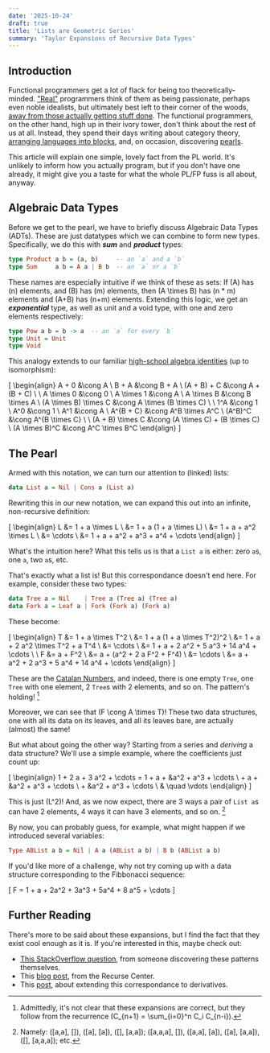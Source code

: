 ```yaml
---
date: '2025-10-24'
draft: true
title: 'Lists are Geometric Series'
summary: 'Taylor Expansions of Recursive Data Types'
---
```


## Introduction 

Functional programmers get a lot of flack for being too theoretically-minded. ["Real"](https://xkcd.com/378/) programmers think of them as being passionate, perhaps even noble idealists, but ultimately best left to their corner of the woods, [away from those actually getting stuff done](https://www.youtube.com/watch?v=iSmkqocn0oQ). The functional programmers, on the other hand, high up in their ivory tower, don't think about the rest of us at all. Instead, they spend their days writing about category theory, [arranging languages into blocks](https://en.wikipedia.org/wiki/Lambda_cube), and, on occasion, discovering [pearls](https://wiki.haskell.org/Research_papers/Functional_pearls).

This article will explain one simple, lovely fact from the PL world. It's unlikely to inform how you actually program, but if you don't have one already, it might give you a taste for what the whole PL/FP fuss is all about, anyway.

## Algebraic Data Types

Before we get to the pearl, we have to briefly discuss Algebraic Data Types (ADTs). These are just datatypes which we can combine to form new types. Specifically, we do this with **_sum_** and **_product_** types: 

```haskell
type Product a b = (a, b)     -- an `a` and a `b`
type Sum     a b = A a | B b  -- an `a` or a `b`
```

These names are especially intuitive if we think of these as sets: If \(A\) has \(n\) elements, and \(B\) has \(m\) elements, then \(A \times B\) has \(n * m\) elements and \(A+B\) has \(n+m\) elements. Extending this logic, we get an **_exponential_** type, as well as unit and a void type, with one and zero elements respectively:

```haskell
type Pow a b = b -> a  -- an `a` for every `b`
type Unit = Unit
type Void
```

This analogy extends to our familiar [high-school algebra identities](https://www.cs.ox.ac.uk/people/daniel.james/iso/iso.pdf) (up to isomorphism):

\[
\begin{align}
  A + 0 &\cong A \\
  B + A &\cong B + A \\
  (A + B) + C &\cong A + (B + C) \\
  \\
  A \times 0 &\cong 0 \\
  A \times 1 &\cong A \\
  A \times B &\cong B \times A \\
  (A \times B) \times C &\cong A \times (B \times C) \\
  \\
  1^A &\cong 1 \\
  A^0 &\cong 1 \\
  A^1 &\cong A \\
  A^{B + C} &\cong A^B \times A^C \\
  (A^B)^C &\cong A^{B \times C} \\
  \\
  (A + B) \times C &\cong (A \times C) + (B \times C) \\
  (A \times B)^C &\cong A^C \times B^C
\end{align}
\]

## The Pearl 

Armed with this notation, we can turn our attention to (linked) lists:

```haskell
data List a = Nil | Cons a (List a)
```

Rewriting this in our new notation, we can expand this out into an infinite, non-recursive definition:

\[
\begin{align}
  L &= 1 + a \times L \\ 
    &= 1 + a (1 + a \times L) \\
    &= 1 + a + a^2 \times L \\
    &= \cdots \\
    &= 1 + a + a^2 + a^3 + a^4 + \cdots
\end{align}
\]

What's the intuition here? What this tells us is that a `List a` is either: zero `a`s, one `a`, two `a`s, etc.

That's exactly what a list is! But this correspondance doesn't end here. For example, consider these two types:

```haskell
data Tree a = Nil    | Tree a (Tree a) (Tree a)
data Fork a = Leaf a | Fork (Fork a) (Fork a)
```

These become:

\[
\begin{align}
  T &= 1 + a \times T^2 \\ 
    &= 1 + a (1 + a \times T^2)^2 \\
    &= 1 + a + 2 a^2 \times T^2 + a T^4 \\
    &= \cdots \\
    &= 1 + a + 2 a^2 + 5 a^3 + 14 a^4 + \cdots \\
  \\
  F &= a + F^2 \\
    &= a + (a^2 + 2 a F^2 + F^4) \\
    &= \cdots \\
    &= a + a^2 + 2 a^3 + 5 a^4 + 14 a^4 + \cdots
\end{align}
\]

These are the [Catalan Numbers](https://oeis.org/A000108), and indeed, there is one empty `Tree`, one `Tree` with one element, 2 `Tree`s with 2 elements, and so on. The pattern's holding! [^admit]

[^admit]: Admittedly, it's not clear that these expansions are correct, but they follow from the recurrence \(C_{n+1} = \sum_{i=0}^n C_i C_{n-i}\).

Moreover, we can see that \(F \cong A \times T\)! These two data structures, one with all its data on its leaves, and all its leaves bare, are actually (almost) the same! 

But what about going the other way? Starting from a series and _deriving_ a data structure? We'll use a simple example, where the coefficients just count up:

\[
\begin{align}
  1 + 2 a + 3 a^2 + \cdots = 1 + a + &a^2 + a^3 + \cdots
  \\ + a + &a^2 + a^3 + \cdots
  \\ + &a^2 + a^3 +  \cdots
  \\ & \quad \vdots
\end{align}
\]

This is just \(L^2\)! And, as we now expect, there are 3 ways a pair of `List a`s can have 2 elements, 4 ways it can have 3 elements, and so on. [^lists]

[^lists]: Namely: ([a,a], []), ([a], [a]), ([], [a,a]); ([a,a,a], []), ([a,a], [a]), ([a], [a,a]), ([], [a,a,a]); etc.

By now, you can probably guess, for example, what might happen if we introduced several variables:

```haskell
Type ABList a b = Nil | A a (ABList a b) | B b (ABList a b)
```

If you'd like more of a challenge, why not try coming up with a data structure corresponding to the Fibbonacci sequence:

\[
  F = 1 + a + 2a^2 + 3a^3 + 5a^4 + 8 a^5 + \cdots
\]

## Further Reading

There's more to be said about these expansions, but I find the fact that they exist cool enough as it is. If you're interested in this, maybe check out:

- [This StackOverflow question](https://stackoverflow.com/questions/9190352/abusing-the-algebra-of-algebraic-data-types-why-does-this-work), from someone discovering these patterns themselves.
- This [blog post](https://codewords.recurse.com/issues/three/algebra-and-calculus-of-algebraic-data-types), from the 
Recurse Center.
- This [post](https://pavpanchekha.com/blog/zippers/derivative.html#sec-2), about extending this correspondance to derivatives.

